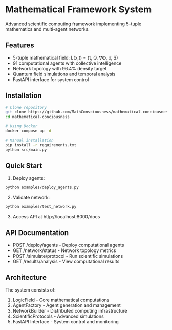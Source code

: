 # Mathematical Framework System

Advanced scientific computing framework implementing 5-tuple mathematics and multi-agent networks.

## Features

- 5-tuple mathematical field: L(x,t) = (τ, Q, ∇Φ, σ, S)
- 91 computational agents with collective intelligence
- Network topology with 96.4% density target
- Quantum field simulations and temporal analysis
- FastAPI interface for system control

## Installation

```bash
# Clone repository
git clone https://github.com/MathConsciousness/mathematical-conciousness.git
cd mathematical-conciousness

# Using Docker
docker-compose up -d

# Manual installation
pip install -r requirements.txt
python src/main.py
```

## Quick Start

1. Deploy agents:
```bash
python examples/deploy_agents.py
```

2. Validate network:
```bash
python examples/test_network.py
```

3. Access API at http://localhost:8000/docs

## API Documentation

- POST /deploy/agents - Deploy computational agents
- GET /network/status - Network topology metrics
- POST /simulate/protocol - Run scientific simulations
- GET /results/analysis - View computational results

## Architecture

The system consists of:
1. LogicField - Core mathematical computations
2. AgentFactory - Agent generation and management
3. NetworkBuilder - Distributed computing infrastructure
4. ScientificProtocols - Advanced simulations
5. FastAPI Interface - System control and monitoring
